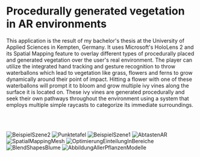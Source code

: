 # Procedurally generated vegetation in AR environments
This application is the result of my bachelor's thesis at the University of Applied Sciences in Kempten, Germany. 
It uses Microsoft's HoloLens 2 and its Spatial Mapping feature to overlay different types of procedurally placed and generated vegetation over the user's real environment. 
The player can utilize the integrated hand tracking and gesture recognition to throw waterballons which lead to vegetation like grass, flowers and ferns to grow dynamically around their point of impact. Hitting a flower with one of these waterballons will prompt it to bloom and grow multiple ivy vines along the surface it is located on. These ivy vines are generated procedurally and seek their own pathways throughout the environment using a system that employs multiple simple raycasts to categorize its immediate surroundings.

<br />
<br />

![BeispielSzene2](https://user-images.githubusercontent.com/56507722/224553798-067c87aa-8e70-4ef3-827c-0696f352c9b4.png)
![Punktetafel](https://user-images.githubusercontent.com/56507722/224553810-091c53c2-d5bc-45b6-892a-b13ebe266072.png)
![BeispielSzene1](https://user-images.githubusercontent.com/56507722/224553815-084d7ed1-f67c-4bd5-996b-01bf8b3c732f.png)
![AbtastenAR](https://user-images.githubusercontent.com/56507722/224553756-22748280-077a-45a6-9af9-339c8ddc0e0d.png)
![SpatialMappingMesh](https://user-images.githubusercontent.com/56507722/224553871-f35ead96-b3a6-4fc7-b665-5815001ee95a.png)
![OptimierungEinteilungInBereiche](https://user-images.githubusercontent.com/56507722/224553830-e98a75e2-682b-4462-b557-22ac8477c490.png)
![BlendShapesBlume](https://user-images.githubusercontent.com/56507722/224553834-8bd34121-8cd7-4da2-91d1-9bdb4bd8778b.png)
![AbbildungAllerPflanzenModelle](https://user-images.githubusercontent.com/56507722/224553862-2ece64a2-c772-4b16-b43a-80bf910676c2.png)
